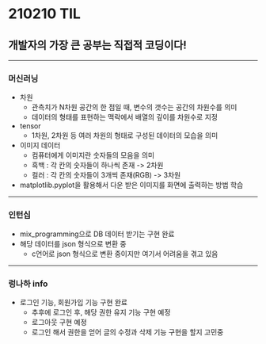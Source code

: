 # 210210 TIL
## 개발자의 가장 큰 공부는 직접적 코딩이다!
---------------------
### 머신러닝
  * 차원
    * 관측치가 N차원 공간의 한 점일 때, 변수의 갯수는 공간의 차원수를 의미
    * 데이터의 형태를 표현하는 맥락에서 배열의 깊이를 차원수로 지정
  * tensor
    * 1차원, 2차원 등 여러 차원의 형태로 구성된 데이터의 모습을 의미
  * 이미지 데이터
    * 컴퓨터에게 이미지란 숫자들의 모음을 의미
    * 흑백 : 각 칸의 숫자들이 하나씩 존재 -> 2차원
    * 컬러 : 각 칸의 숫자들이 3개씩 존재(RGB) -> 3차원
  * matplotlib.pyplot을 활용해서 다운 받은 이미지를 화면에 출력하는 방법 학습
 --------------------
 ### 인턴십
  * mix_programming으로 DB 데이터 받기는 구현 완료
  * 해당 데이터를 json 형식으로 변환 중
    * c언어로 json 형식으로 변환 중이지만 여기서 어려움을 겪고 있음
--------------------------
### 렁나하 info
 * 로그인 기능, 회원가입 기능 구현 완료
   * 추후에 로그인 후, 해당 권한 유지 기능 구현 예정
   * 로그아웃 구현 예정
   * 로그인 해서 권한을 얻어 글의 수정과 삭제 기능 구현을 할지 고민중
